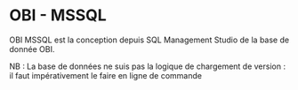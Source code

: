# OBI - MSSQL

OBI MSSQL est la conception depuis SQL Management Studio de la base de donnée OBI. 

NB : La base de données ne suis pas la logique de chargement de version : il faut impérativement le faire en ligne de commande

